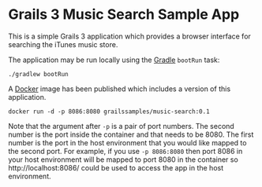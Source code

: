 # Grails 3 Music Search Sample App

This is a simple Grails 3 application which provides a browser interface for searching the iTunes music store.

The application may be run locally using the [Gradle](http://gradle.org/) `bootRun` task:

    ./gradlew bootRun
    
A [Docker](http://docker.com) image has been published which includes a version of this application.

    docker run -d -p 8086:8080 grailssamples/music-search:0.1
    
Note that the argument after `-p` is a pair of port numbers.  The second number is the port inside the 
container and that needs to be 8080.  The first number is the port in the host environment that you would 
like mapped to the second port.  For example, if you use `-p 8086:8080` then port 8086 in your host
environment will be mapped to port 8080 in the container so http://localhost:8086/ could be used to
access the app in the host environment.
